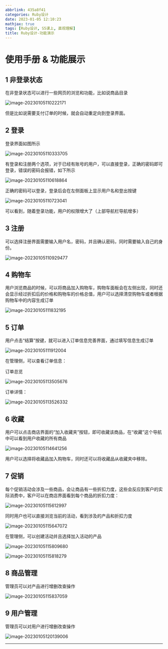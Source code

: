 ```yaml
---
abbrlink: 435a8f41
categories: Ruby设计
date: 2023-01-05 12:10:23
mathjax: true
tags: [Ruby设计, S5课上, 直观理解]
title: Ruby设计-功能演示
---
```


# 使用手册 & 功能展示

## 1 非登录状态

在非登录状态可以进行一些网页的浏览和功能，比如说商品目录

![image-20230105110222171](Ruby设计-功能演示/image-20230105110222171.png)

但是比如说需要支付订单的时候，就会自动重定向到登录界面。

## 2 登录

登录界面如图所示

![image-20230105110333705](Ruby设计-功能演示/image-20230105110333705.png)

有登录和注册两个选项，对于已经有账号的用户，可以直接登录，正确的密码即可登录，错误的密码会报错，如下所示

![image-20230105110618864](Ruby设计-功能演示/image-2023010511061886png)

正确的密码可以登录，登录后会在左侧面板上显示用户名和登出按键

![image-20230105110723041](Ruby设计-功能演示/image-20230105110723041.png)

可以看到，随着登录功能，用户的权限增大了（上部导航栏导航增多）

## 3 注册

可以选择注册界面需要输入用户名，密码，并且确认密码，同时需要输入自己的身份。

![image-20230105110929477](Ruby设计-功能演示/image-20230105110929477.png)

## 4 购物车

用户浏览商品的时候，可以将商品加入购物车，购物车面板会在左侧出现，同时还会显示经过折扣后的价格和购物车的价格总值，用户可以选择清空购物车或者根据购物车中的内容生成订单

![image-20230105111832195](Ruby设计-功能演示/image-20230105111832195.png)

## 5 订单

用户点击“结算”按键，就可以进入订单信息完善界面，通过填写信息生成订单

![image-20230105111912004](Ruby设计-功能演示/image-2023010511191200png)



在管理侧，可以查看订单信息：

订单总览

![image-20230105113505676](Ruby设计-功能演示/image-20230105113505676.png)

订单详情：

![image-20230105113526332](Ruby设计-功能演示/image-20230105113526332.png)

## 6 收藏

用户可以点击商店界面的“加入收藏夹”按钮，即可收藏该商品，在“收藏”这个导航中可以看到用户收藏的所有商品

![image-20230105114641256](Ruby设计-功能演示/image-20230105114641256.png)

用户可以选择将收藏品加入购物车，同时还可以将收藏品从收藏夹中移除。

## 7 促销

每个促销活动会涉及一些商品，会让商品有一些折扣力度，这些会反应到客户的实际消费中，客户可以在商店界面看到每个商品的折扣力度：

![image-20230105115612997](Ruby设计-功能演示/image-20230105115612997.png)

同时用户也可以直接浏览当前的活动，看到涉及的产品和折扣力度

![image-20230105115647072](Ruby设计-功能演示/image-20230105115647072.png)

在管理侧，可以创建活动并且选择加入活动的产品

![image-20230105115809680](Ruby设计-功能演示/image-20230105115809680.png)

![image-20230105115818279](Ruby设计-功能演示/image-20230105115818279.png)

## 8 商品管理

管理员可以对产品进行增删改查操作

![image-20230105115837059](Ruby设计-功能演示/image-20230105115837059.png)

## 9 用户管理

管理员可以对用户进行增删改查操作

![image-20230105120139006](Ruby设计-功能演示/image-20230105120139006.png)

---
